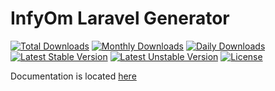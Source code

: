 InfyOm Laravel Generator
==============================

[![Total Downloads](https://poser.pugx.org/laravelvue/laravue-generator/downloads)](https://packagist.org/packages/laravelvue/laravue-generator)
[![Monthly Downloads](https://poser.pugx.org/laravelvue/laravue-generator/d/monthly)](https://packagist.org/packages/laravelvue/laravue-generator)
[![Daily Downloads](https://poser.pugx.org/laravelvue/laravue-generator/d/daily)](https://packagist.org/packages/laravelvue/laravue-generator)
[![Latest Stable Version](https://poser.pugx.org/laravelvue/laravue-generator/v/stable)](https://packagist.org/packages/laravelvue/laravue-generator)
[![Latest Unstable Version](https://poser.pugx.org/laravelvue/laravue-generator/v/unstable)](https://packagist.org/packages/laravelvue/laravue-generator)
[![License](https://poser.pugx.org/laravelvue/laravue-generator/license)](https://packagist.org/packages/laravelvue/laravue-generator)

Documentation is located [here](http://labs.infyom.com/laravelgenerator)
